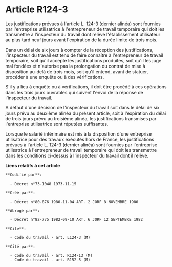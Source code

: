 # Article R124-3

Les justifications prévues à l'article L. 124-3 (dernier alinéa) sont fournies par l'entreprise utilisatrice à l'entrepreneur
de travail temporaire qui doit les transmettre à l'inspecteur du travail dont relève l'établissement utilisateur au plus tard
neuf jours avant l'expiration de la durée limite de trois mois.

Dans un délai de six jours à compter de la réception des justifications, l'inspecteur du travail est tenu de faire connaître
à l'entrepreneur de travail temporaire, soit qu'il accepte les justifications produites, soit qu'il les juge mal fondées et
n'autorise pas la prolongation du contrat de mise à disposition au-delà de trois mois, soit qu'il entend, avant de statuer,
procéder à une enquête ou à des vérifications.

S'il y a lieu à enquête ou à vérifications, il doit être procédé à ces opérations dans les trois jours ouvrables qui suivent
l'envoi de la réponse de l'inspecteur du travail.

A défaut d'une décision de l'inspecteur du travail soit dans le délai de six jours prévu au deuxième alinéa du présent
article, soit à l'expiration du délai de trois jours prévu au troisième alinéa, les justifications transmises par
l'entreprise utilisatrice sont réputées suffisantes.

Lorsque le salarié intérimaire est mis à la disposition d'une entreprise utilisatrice pour des travaux exécutés hors de
France, les justifications prévues à l'article L. 124-3 (dernier alinéa) sont fournies par l'entreprise utilisatrice à
l'entrepreneur de travail temporaire qui doit les transmettre dans les conditions ci-dessus à l'inspecteur du travail dont il
relève.

**Liens relatifs à cet article**

	**Codifié par**:

	  - Décret n°73-1048 1973-11-15

	**Créé par**:

	  - Décret n°80-876 1980-11-04 ART. 2 JORF 8 NOVEMBRE 1980

	**Abrogé par**:

	  - Décret n°82-775 1982-09-10 ART. 6 JORF 12 SEPTEMBRE 1982

	**Cite**:

	  - Code du travail - art. L124-3 (M)

	**Cité par**:

	  - Code du travail - art. R124-13 (M)
	  - Code du travail - art. R152-5 (M)
